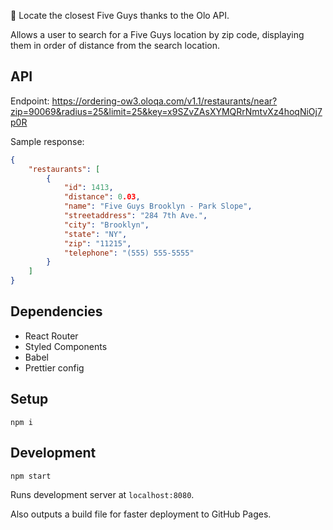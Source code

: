 🍔 Locate the closest Five Guys thanks to the Olo API.

Allows a user to search for a Five Guys location by zip code, displaying them in order of distance from the search location.

## API

Endpoint: https://ordering-ow3.oloqa.com/v1.1/restaurants/near?zip=90069&radius=25&limit=25&key=x9SZvZAsXYMQRrNmtvXz4hoqNiOj7p0R

Sample response:

```json
{
    "restaurants": [
        {
            "id": 1413,
            "distance": 0.03,
            "name": "Five Guys Brooklyn - Park Slope",
            "streetaddress": "284 7th Ave.",
            "city": "Brooklyn",
            "state": "NY",
            "zip": "11215",
            "telephone": "(555) 555-5555"
        }
    ]
}
```

## Dependencies

-   React Router
-   Styled Components
-   Babel
-   Prettier config

## Setup

    npm i

## Development

    npm start

Runs development server at `localhost:8080`.

Also outputs a build file for faster deployment to GitHub Pages.
